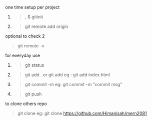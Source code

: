 <!-- 
  toggle terminal in vscod
  ctrl + `  or ctrl + j
 -->

one time setup per project
1. >, $  gitinit
2. > git remote add origin <git url>

optional  to check 2
>git remote -v


for everyday use
1. > git status  <!-- to check  -->
2. > git add . <!-- to add all file on online -->
      or
       git add <file name>
        eg : git add index.html  
3. > git commit -m <commit msg>
          eg: git commit -m "commit msg"
4. > git push


to clone others repo
 > git clone <other url>
     eg: git clone https://github.com/Himanisah/mern2081


    
     